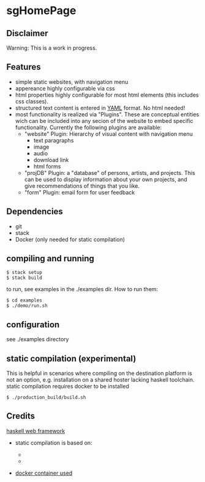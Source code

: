 # sgHomePage

## Disclaimer

Warning: This is a work in progress.

## Features

* simple static websites, with navigation menu
* appereance highly configurable via css
* html properties highly configurable for most html elements (this includes css classes).
* structured text content is entered in [YAML](yaml.org) format. No html needed!
* most functionality is realized via "Plugins". These are conceptual entities wich can be included into any secion of the website to embed specific functionality. Currently the following plugins are available:
	* "website" Plugin: Hierarchy of visual content with navigation menu
		* text paragraphs
		* image
		* audio
		* download link
		* html forms
	* "projDB" Plugin: a "database" of persons, artists, and projects. This can be used to display information about your own projects, and give recommendations of things that you like.
	* "form" Plugin: email form for user feedback

## Dependencies

* git
* stack
* Docker (only needed for static compilation)

## compiling and running

	$ stack setup
	$ stack build

to run, see examples in the ./examples dir.
How to run them:

	$ cd examples
	$ ./demo/run.sh

## configuration

see ./examples directory

## static compilation (experimental)

This is helpful in scenarios where compiling on the destination platform is not an option, e.g. installation on a shared hoster lacking haskell toolchain.
static compilation requires docker to be installed

	$ ./production_build/build.sh

## Credits

[haskell web framework](https://hackage.haskell.org/package/Spock)

* static compilation is based on:

	* [](https://github.com/dkubb/haskell-builder)
	* [](https://www.fpcomplete.com/blog/2016/10/static-compilation-with-stack)

* [docker container used](https://github.com/mitchty/alpine-ghc)
